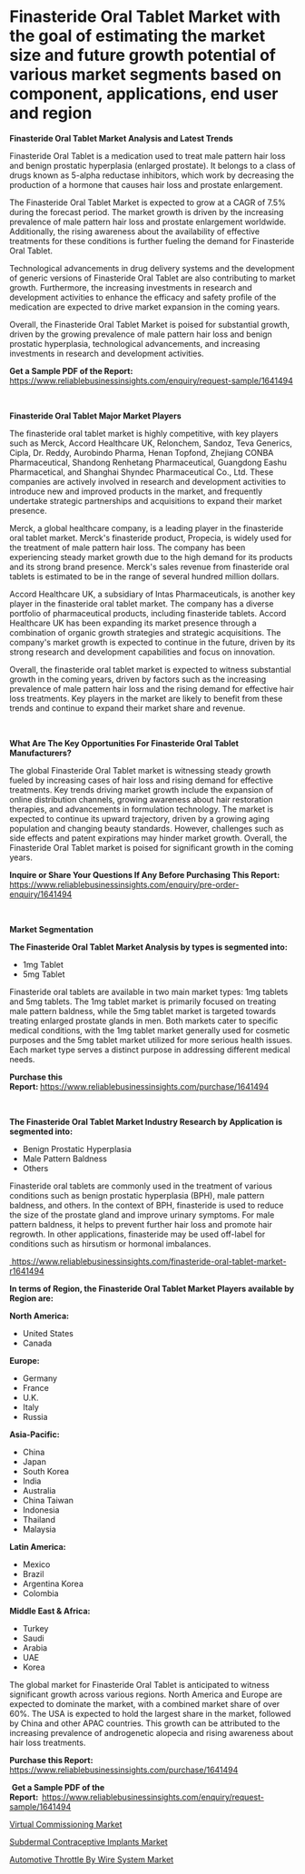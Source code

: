 <p><h1>Finasteride Oral Tablet Market with the goal of estimating the market size and future growth potential of various market segments based on component, applications, end user and region</h1></p><p><strong>Finasteride Oral Tablet Market Analysis and Latest Trends</strong></p>
<p><p>Finasteride Oral Tablet is a medication used to treat male pattern hair loss and benign prostatic hyperplasia (enlarged prostate). It belongs to a class of drugs known as 5-alpha reductase inhibitors, which work by decreasing the production of a hormone that causes hair loss and prostate enlargement.</p><p>The Finasteride Oral Tablet Market is expected to grow at a CAGR of 7.5% during the forecast period. The market growth is driven by the increasing prevalence of male pattern hair loss and prostate enlargement worldwide. Additionally, the rising awareness about the availability of effective treatments for these conditions is further fueling the demand for Finasteride Oral Tablet.</p><p>Technological advancements in drug delivery systems and the development of generic versions of Finasteride Oral Tablet are also contributing to market growth. Furthermore, the increasing investments in research and development activities to enhance the efficacy and safety profile of the medication are expected to drive market expansion in the coming years.</p><p>Overall, the Finasteride Oral Tablet Market is poised for substantial growth, driven by the growing prevalence of male pattern hair loss and benign prostatic hyperplasia, technological advancements, and increasing investments in research and development activities.</p></p>
<p><strong>Get a Sample PDF of the Report:&nbsp;</strong> <a href="https://www.reliablebusinessinsights.com/enquiry/request-sample/1641494">https://www.reliablebusinessinsights.com/enquiry/request-sample/1641494</a></p>
<p>&nbsp;</p>
<p><strong>Finasteride Oral Tablet Major Market Players</strong></p>
<p><p>The finasteride oral tablet market is highly competitive, with key players such as Merck, Accord Healthcare UK, Relonchem, Sandoz, Teva Generics, Cipla, Dr. Reddy, Aurobindo Pharma, Henan Topfond, Zhejiang CONBA Pharmaceutical, Shandong Renhetang Pharmaceutical, Guangdong Eashu Pharmacetical, and Shanghai Shyndec Pharmaceutical Co., Ltd. These companies are actively involved in research and development activities to introduce new and improved products in the market, and frequently undertake strategic partnerships and acquisitions to expand their market presence.</p><p>Merck, a global healthcare company, is a leading player in the finasteride oral tablet market. Merck's finasteride product, Propecia, is widely used for the treatment of male pattern hair loss. The company has been experiencing steady market growth due to the high demand for its products and its strong brand presence. Merck's sales revenue from finasteride oral tablets is estimated to be in the range of several hundred million dollars.</p><p>Accord Healthcare UK, a subsidiary of Intas Pharmaceuticals, is another key player in the finasteride oral tablet market. The company has a diverse portfolio of pharmaceutical products, including finasteride tablets. Accord Healthcare UK has been expanding its market presence through a combination of organic growth strategies and strategic acquisitions. The company's market growth is expected to continue in the future, driven by its strong research and development capabilities and focus on innovation.</p><p>Overall, the finasteride oral tablet market is expected to witness substantial growth in the coming years, driven by factors such as the increasing prevalence of male pattern hair loss and the rising demand for effective hair loss treatments. Key players in the market are likely to benefit from these trends and continue to expand their market share and revenue.</p></p>
<p>&nbsp;</p>
<p><strong>What Are The Key Opportunities For Finasteride Oral Tablet Manufacturers?</strong></p>
<p><p>The global Finasteride Oral Tablet market is witnessing steady growth fueled by increasing cases of hair loss and rising demand for effective treatments. Key trends driving market growth include the expansion of online distribution channels, growing awareness about hair restoration therapies, and advancements in formulation technology. The market is expected to continue its upward trajectory, driven by a growing aging population and changing beauty standards. However, challenges such as side effects and patent expirations may hinder market growth. Overall, the Finasteride Oral Tablet market is poised for significant growth in the coming years.</p></p>
<p><strong>Inquire or Share Your Questions If Any Before Purchasing This Report:</strong> <a href="https://www.reliablebusinessinsights.com/enquiry/pre-order-enquiry/1641494">https://www.reliablebusinessinsights.com/enquiry/pre-order-enquiry/1641494</a></p>
<p>&nbsp;</p>
<p><strong>Market Segmentation</strong></p>
<p><strong>The Finasteride Oral Tablet Market Analysis by types is segmented into:</strong></p>
<p><ul><li>1mg Tablet</li><li>5mg Tablet</li></ul></p>
<p><p>Finasteride oral tablets are available in two main market types: 1mg tablets and 5mg tablets. The 1mg tablet market is primarily focused on treating male pattern baldness, while the 5mg tablet market is targeted towards treating enlarged prostate glands in men. Both markets cater to specific medical conditions, with the 1mg tablet market generally used for cosmetic purposes and the 5mg tablet market utilized for more serious health issues. Each market type serves a distinct purpose in addressing different medical needs.</p></p>
<p><strong>Purchase this Report:&nbsp;</strong><a href="https://www.reliablebusinessinsights.com/purchase/1641494">https://www.reliablebusinessinsights.com/purchase/1641494</a></p>
<p>&nbsp;</p>
<p><strong>The Finasteride Oral Tablet Market Industry Research by Application is segmented into:</strong></p>
<p><ul><li>Benign Prostatic Hyperplasia</li><li>Male Pattern Baldness</li><li>Others</li></ul></p>
<p><p>Finasteride oral tablets are commonly used in the treatment of various conditions such as benign prostatic hyperplasia (BPH), male pattern baldness, and others. In the context of BPH, finasteride is used to reduce the size of the prostate gland and improve urinary symptoms. For male pattern baldness, it helps to prevent further hair loss and promote hair regrowth. In other applications, finasteride may be used off-label for conditions such as hirsutism or hormonal imbalances.</p></p>
<p><a href="https://www.reliablebusinessinsights.com/finasteride-oral-tablet-market-r1641494">&nbsp;https://www.reliablebusinessinsights.com/finasteride-oral-tablet-market-r1641494</a></p>
<p><strong>In terms of Region, the Finasteride Oral Tablet Market Players available by Region are:</strong></p>
<p>
    <p> <strong> North America: </strong>
        <ul>
            <li>United States</li>
            <li>Canada</li>
        </ul>
        </p> 
    <p> <strong> Europe: </strong>
        <ul>
            <li>Germany</li>
            <li>France</li>
            <li>U.K.</li>
            <li>Italy</li>
            <li>Russia</li>
        </ul>
        </p> 
    <p> <strong> Asia-Pacific: </strong>
        <ul>
            <li>China</li>
            <li>Japan</li>
            <li>South Korea</li>
            <li>India</li>
            <li>Australia</li>
            <li>China Taiwan</li>
            <li>Indonesia</li>
            <li>Thailand</li>
            <li>Malaysia</li>
        </ul>
        </p> 
    <p> <strong> Latin America: </strong>
        <ul>
            <li>Mexico</li>
            <li>Brazil</li>
            <li>Argentina Korea</li>
            <li>Colombia</li>
        </ul>
        </p> 
    <p> <strong> Middle East & Africa: </strong>
        <ul>
            <li>Turkey</li>
            <li>Saudi</li>
            <li>Arabia</li>
            <li>UAE</li>
            <li>Korea</li>
        </ul>
    </p>
    </p>
<p><p>The global market for Finasteride Oral Tablet is anticipated to witness significant growth across various regions. North America and Europe are expected to dominate the market, with a combined market share of over 60%. The USA is expected to hold the largest share in the market, followed by China and other APAC countries. This growth can be attributed to the increasing prevalence of androgenetic alopecia and rising awareness about hair loss treatments.</p></p>
<p><strong>Purchase this Report: </strong><a href="https://www.reliablebusinessinsights.com/purchase/1641494">https://www.reliablebusinessinsights.com/purchase/1641494</a></p>
<p>&nbsp;<strong>Get a Sample PDF of the Report:&nbsp;&nbsp;</strong><a href="https://www.reliablebusinessinsights.com/enquiry/request-sample/1641494">https://www.reliablebusinessinsights.com/enquiry/request-sample/1641494</a></p>
<p><strong></strong></p>
<p><p><a href="https://github.com/johnbach50/Market-Research-Report-List-4/blob/main/virtual-commissioning-market.md">Virtual Commissioning Market</a></p><p><a href="https://github.com/lylyparadise/Market-Research-Report-List-4/blob/main/subdermal-contraceptive-implants-market.md">Subdermal Contraceptive Implants Market</a></p><p><a href="https://github.com/pjcfca/Market-Research-Report-List-3/blob/main/automotive-throttle-by-wire-system-market.md">Automotive Throttle By Wire System Market</a></p></p>